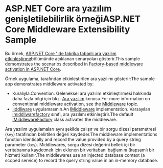 # <a name="aspnet-core-middleware-extensibility-sample"></a><span data-ttu-id="850da-101">ASP.NET Core ara yazılım genişletilebilirlik örneği</span><span class="sxs-lookup"><span data-stu-id="850da-101">ASP.NET Core Middleware Extensibility Sample</span></span>

<span data-ttu-id="850da-102">Bu örnek, [ASP.NET Core ' de fabrika tabanlı ara yazılım etkinleştirme](https://docs.microsoft.com/aspnet/core/fundamentals/middleware/middleware-extensibility)bölümünde açıklanan senaryoları gösterir.</span><span class="sxs-lookup"><span data-stu-id="850da-102">This sample demonstrates the scenarios described in [Factory-based middleware activation in ASP.NET Core](https://docs.microsoft.com/aspnet/core/fundamentals/middleware/middleware-extensibility).</span></span>

<span data-ttu-id="850da-103">Örnek uygulama, tarafından etkinleştirilen ara yazılımı gösterir:</span><span class="sxs-lookup"><span data-stu-id="850da-103">The sample app demonstrates middleware activated by:</span></span>

* <span data-ttu-id="850da-104">Kuralıyla.</span><span class="sxs-lookup"><span data-stu-id="850da-104">Convention.</span></span> <span data-ttu-id="850da-105">Geleneksel ara yazılım etkinleştirmesi hakkında daha fazla bilgi için bkz. [Ara yazılım](https://docs.microsoft.com/aspnet/core/fundamentals/middleware/) konusu.</span><span class="sxs-lookup"><span data-stu-id="850da-105">For more information on conventional middleware activation, see the [Middleware](https://docs.microsoft.com/aspnet/core/fundamentals/middleware/) topic.</span></span>
* <span data-ttu-id="850da-106">[Iıddliware](https://docs.microsoft.com/dotnet/api/microsoft.aspnetcore.http.imiddleware) uygulamasının.</span><span class="sxs-lookup"><span data-stu-id="850da-106">An [IMiddleware](https://docs.microsoft.com/dotnet/api/microsoft.aspnetcore.http.imiddleware) implementation.</span></span> <span data-ttu-id="850da-107">Varsayılan [ımıddliwarefactory](https://docs.microsoft.com/dotnet/api/microsoft.aspnetcore.http.imiddlewarefactory) sınıfı, ara yazılımı etkinleştirir.</span><span class="sxs-lookup"><span data-stu-id="850da-107">The default [IMiddlewareFactory](https://docs.microsoft.com/dotnet/api/microsoft.aspnetcore.http.imiddlewarefactory) class activates the middleware.</span></span>

<span data-ttu-id="850da-108">Ara yazılım uygulamaları aynı şekilde çalışır ve bir sorgu dizesi parametresi (`key`) tarafından belirtilen değeri kaydeder.</span><span class="sxs-lookup"><span data-stu-id="850da-108">The middleware implementations function identically and record the value provided by a query string parameter (`key`).</span></span> <span data-ttu-id="850da-109">Middlewares, sorgu dizesi değerini bellek içi bir veritabanına kaydetmek için eklenen bir veritabanı bağlamını (kapsamlı bir hizmet) kullanır.</span><span class="sxs-lookup"><span data-stu-id="850da-109">The middlewares use an injected database context (a scoped service) to record the query string value in an in-memory database.</span></span>
